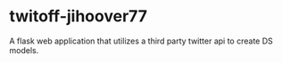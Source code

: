 # twitoff-jihoover77
A flask web application that utilizes a third party twitter api to create DS models.
